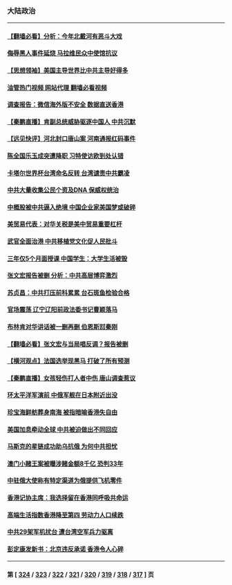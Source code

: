 ### 大陆政治
---
#### [【翻墙必看】分析：今年北戴河有恶斗大戏](../../pages/ncid277/n13765535.md?06231245) 
#### [侮辱黑人事件延烧 马拉维民众中使馆抗议](../../pages/ncid277/n13765553.md?06231245) 
#### [【思想领袖】美国主导世界比中共主导好得多](../../pages/ncid277/n13740086.md?06231245) 
#### [油管热门视频 网站代理 翻墙必看视频](http://209.222.30.114:81/youtube.html?06231245)
#### [调查报告：微信海外版不安全 数据直送香港](../../pages/ncid277/n13765533.md?06231245) 
#### [【秦鹏直播】肯副总统威胁驱逐中国人 中共沉默](../../pages/ncid277/n13765412.md?06231245) 
#### [【远见快评】河北封口唐山案 河南通报红码事件](../../pages/ncid277/n13765401.md?06231245) 
#### [陈全国乐玉成突遭降职 习特使访欧到处认错](../../pages/ncid277/n13763579.md?06231245) 
#### [卡塔尔世界杯台湾命名反转 台湾谴责中共霸凌](../../pages/ncid277/n13765273.md?06231245) 
#### [中共大量收集公民个资及DNA 保威权统治](../../pages/ncid277/n13765246.md?06231245) 
#### [中概股被中共逼入绝境 中国企业家美国梦或破碎](../../pages/ncid277/n13765287.md?06231245) 
#### [美贸易代表：对华关税是美中贸易重要杠杆](../../pages/ncid277/n13765279.md?06231245) 
#### [武官全面治港 中共移植党文化促人民批斗](../../pages/ncid277/n13765259.md?06231245) 
#### [三年仅5个月面授课 中国学生：大学生活被毁](../../pages/ncid277/n13765206.md?06231245) 
#### [张文宏报告被删 分析：中共高层博弈激烈](../../pages/ncid277/n13764986.md?06231245) 
#### [苏贞昌：中共打压前科累累 台石斑鱼检验合格](../../pages/ncid277/n13764841.md?06231245) 
#### [官场震荡 辽宁辽阳前政法委书记曹颖落马](../../pages/ncid277/n13764900.md?06231245) 
#### [布林肯对华讲话被一删再删 伯恩斯怼秦刚](../../pages/ncid277/n13764796.md?06231245) 
#### [【翻墙必看】张文宏与当局唱反调？报告被删](../../pages/ncid277/n13764703.md?06231245) 
#### [【横河观点】法国选举现黑马 打破了所有预测](../../pages/ncid277/n13764591.md?06231245) 
#### [【秦鹏直播】女孩轻伤打人者中伤 唐山调查惹议](../../pages/ncid277/n13764586.md?06231245) 
#### [环太平洋军演前 中俄军舰在日本附近出没](../../pages/ncid277/n13764571.md?06231245) 
#### [珍宝海鲜舫葬身南海 被指暗喻香港失自由](../../pages/ncid277/n13764446.md?06231245) 
#### [美国加息牵动全球 中共被迫做出不同回应](../../pages/ncid277/n13764465.md?06231245) 
#### [马斯克的星链成功助乌抗俄 为何中共担忧](../../pages/ncid277/n13764450.md?06231245) 
#### [澳门小赌王案被曝涉赌金额8千亿 恐判33年](../../pages/ncid277/n13764444.md?06231245) 
#### [中驻俄大使称有特定渠道为俄提供飞机零件](../../pages/ncid277/n13764456.md?06231245) 
#### [香港记协主席：我选择留在香港同呼吸共命运](../../pages/ncid277/n13764447.md?06231245) 
#### [高端生活指数香港降至第四 劳动力人口续跌](../../pages/ncid277/n13764441.md?06231245) 
#### [中共29架军机扰台 遭台湾空军兵力驱离](../../pages/ncid277/n13764339.md?06231245) 
#### [彭定康发新书：北京违反承诺 香港令人心碎](../../pages/ncid277/n13764274.md?06231245) 

---
#### 第 [ [324](./324.md?06231245) / [323](./323.md?06231245) / [322](./322.md?06231245) / [321](./321.md?06231245) / [320](./320.md?06231245) / [319](./319.md?06231245) / [318](./318.md?06231245) / [317](./317.md?06231245) ] 页
